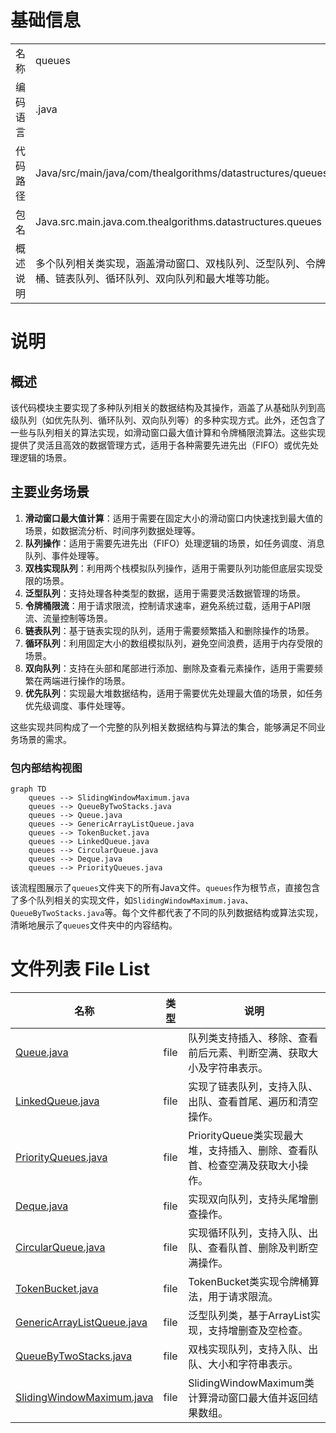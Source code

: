 # 基础信息

|      |      |
|------|------|
| 名称 | queues |
| 编码语言 | .java |
| 代码路径 | Java/src/main/java/com/thealgorithms/datastructures/queues |
| 包名 | Java.src.main.java.com.thealgorithms.datastructures.queues |
| 概述说明 | 多个队列相关类实现，涵盖滑动窗口、双栈队列、泛型队列、令牌桶、链表队列、循环队列、双向队列和最大堆等功能。 |

# 说明

## 概述
该代码模块主要实现了多种队列相关的数据结构及其操作，涵盖了从基础队列到高级队列（如优先队列、循环队列、双向队列等）的多种实现方式。此外，还包含了一些与队列相关的算法实现，如滑动窗口最大值计算和令牌桶限流算法。这些实现提供了灵活且高效的数据管理方式，适用于各种需要先进先出（FIFO）或优先处理逻辑的场景。

## 主要业务场景
1. **滑动窗口最大值计算**：适用于需要在固定大小的滑动窗口内快速找到最大值的场景，如数据流分析、时间序列数据处理等。
2. **队列操作**：适用于需要先进先出（FIFO）处理逻辑的场景，如任务调度、消息队列、事件处理等。
3. **双栈实现队列**：利用两个栈模拟队列操作，适用于需要队列功能但底层实现受限的场景。
4. **泛型队列**：支持处理各种类型的数据，适用于需要灵活数据管理的场景。
5. **令牌桶限流**：用于请求限流，控制请求速率，避免系统过载，适用于API限流、流量控制等场景。
6. **链表队列**：基于链表实现的队列，适用于需要频繁插入和删除操作的场景。
7. **循环队列**：利用固定大小的数组模拟队列，避免空间浪费，适用于内存受限的场景。
8. **双向队列**：支持在头部和尾部进行添加、删除及查看元素操作，适用于需要频繁在两端进行操作的场景。
9. **优先队列**：实现最大堆数据结构，适用于需要优先处理最大值的场景，如任务优先级调度、事件处理等。

这些实现共同构成了一个完整的队列相关数据结构与算法的集合，能够满足不同业务场景的需求。


### 包内部结构视图

```mermaid
graph TD
    queues --> SlidingWindowMaximum.java
    queues --> QueueByTwoStacks.java
    queues --> Queue.java
    queues --> GenericArrayListQueue.java
    queues --> TokenBucket.java
    queues --> LinkedQueue.java
    queues --> CircularQueue.java
    queues --> Deque.java
    queues --> PriorityQueues.java
```

该流程图展示了`queues`文件夹下的所有Java文件。`queues`作为根节点，直接包含了多个队列相关的实现文件，如`SlidingWindowMaximum.java`、`QueueByTwoStacks.java`等。每个文件都代表了不同的队列数据结构或算法实现，清晰地展示了`queues`文件夹中的内容结构。

# 文件列表 File List

| 名称   | 类型  | 说明 |
|-------|------|-------------|
| [Queue.java](Queue.md) | file | 队列类支持插入、移除、查看前后元素、判断空满、获取大小及字符串表示。 |
| [LinkedQueue.java](LinkedQueue.md) | file | 实现了链表队列，支持入队、出队、查看首尾、遍历和清空操作。 |
| [PriorityQueues.java](PriorityQueues.md) | file | PriorityQueue类实现最大堆，支持插入、删除、查看队首、检查空满及获取大小操作。 |
| [Deque.java](Deque.md) | file | 实现双向队列，支持头尾增删查操作。 |
| [CircularQueue.java](CircularQueue.md) | file | 实现循环队列，支持入队、出队、查看队首、删除及判断空满操作。 |
| [TokenBucket.java](TokenBucket.md) | file | TokenBucket类实现令牌桶算法，用于请求限流。 |
| [GenericArrayListQueue.java](GenericArrayListQueue.md) | file | 泛型队列类，基于ArrayList实现，支持增删查及空检查。 |
| [QueueByTwoStacks.java](QueueByTwoStacks.md) | file | 双栈实现队列，支持入队、出队、大小和字符串表示。 |
| [SlidingWindowMaximum.java](SlidingWindowMaximum.md) | file | SlidingWindowMaximum类计算滑动窗口最大值并返回结果数组。 |


